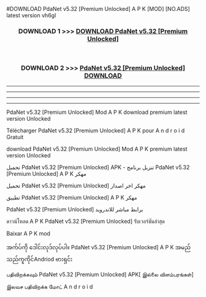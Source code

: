 #DOWNLOAD PdaNet  v5.32 [Premium Unlocked] A P K [MOD] [NO.ADS] latest version vh6gl



<div align="center">

<h3>DOWNLOAD 1 >>> <a href="https://teeasianyam.web.app?sq=PdaNet  v5.32 [Premium Unlocked]">DOWNLOAD PdaNet  v5.32 [Premium Unlocked] </a></h3><br>

<h3>DOWNLOAD 2 >>> <a href="https://teeasianyam.web.app?sq=PdaNet  v5.32 [Premium Unlocked] ">PdaNet  v5.32 [Premium Unlocked]  DOWNLOAD </a></h3>

</div>


----------------------------------------------------------

----------------------------------------------------------

----------------------------------------------------------

----------------------------------------------------------


PdaNet  v5.32 [Premium Unlocked]  Mod A P K download premium latest version Unlocked

Télécharger PdaNet  v5.32 [Premium Unlocked]  A P K pour A n d r o i d Gratuit

download PdaNet  v5.32 [Premium Unlocked]  Mod A P K premium latest version Unlocked

تحميل PdaNet  v5.32 [Premium Unlocked]  APK - تنزيل برنامج PdaNet  v5.32 [Premium Unlocked]  A P K مهكر

تحميل PdaNet  v5.32 [Premium Unlocked]  مهكر اخر اصدار

تطبيق PdaNet  v5.32 [Premium Unlocked]  A P K مهكر

PdaNet  v5.32 [Premium Unlocked]  برابط مباشر للاندرويد

ดาวน์โหลด A P K PdaNet  v5.32 [Premium Unlocked]  รับเวอร์ชันล่าสุด

Baixar A P K mod

အက်ပ်ကို ဒေါင်းလုဒ်လုပ်ပါ။ PdaNet  v5.32 [Premium Unlocked]  A P K အမည်သည်ကူကိုင်Andriod ဗားရှင်း

பதிவிறக்கவும் PdaNet  v5.32 [Premium Unlocked]  APK[ இல்லை விளம்பரங்கள்] 
 
இலவச பதிவிறக்க மோட் A n d r o i d



